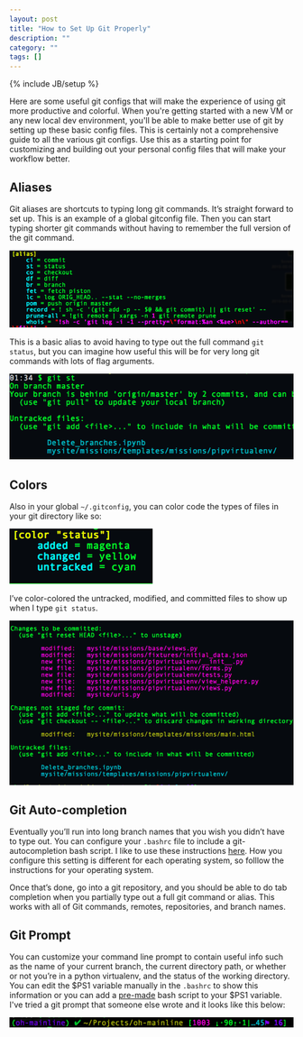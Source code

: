 ```yaml
---
layout: post
title: "How to Set Up Git Properly"
description: ""
category: ""
tags: []
---
```

{% include JB/setup %}

Here are some useful git configs that will make the experience of using git more productive and colorful. When you're getting started with a new VM
or any new local dev environment, you'll be able to make better use of git by setting up these basic config files. This is certainly not a comprehensive guide to all the various git configs. Use this as a starting point for customizing and building out your personal config files that will make your workflow better.

Aliases
---------------
Git aliases are shortcuts to typing long git commands. It’s straight forward to set up. This is an example of a global gitconfig file. Then you can start typing shorter git commands without having to remember the full version of the git command.

![Alias global git config](/images/alias_gitconfig.png)

This is a basic alias to avoid having to type out the full command `git status`, but you can imagine how useful this will be for very long git commands with lots of flag arguments.

![Alias in action](/images/git_alias_in_action.png)

Colors
---------------
Also in your global `~/.gitconfig`, you can color code the types of files in your git directory like so:

![Colors status config](/images/color_config_status.png)

I’ve color-colored the untracked, modified, and committed files to show up when I type `git status`.

![Colors in action](/images/colors_in_action.png)

Git Auto-completion
------------------------------
Eventually you’ll run into long branch names that you wish you didn’t have to type out. You can configure your `.bashrc` file to include a git-autocompletion bash script. I like to use these instructions [here](https://github.com/bobthecow/git-flow-completion/wiki/Install-Bash-git-completion). How you configure this setting is different for each operating system, so folllow the instructions for your operating system.

Once that’s done, go into a git repository, and you should be able to do tab completion when you partially type out a full git command or alias. This works with all of Git commands, remotes, repositories, and branch names.

Git Prompt
------------------------------
You can customize your command line prompt to contain useful info such as the name of your current branch, the current directory path, or whether or not you’re in a python virtualenv, and the status of the working directory. You can edit the $PS1 variable manually in the `.bashrc` to show this information or you can add a [pre-made](https://github.com/bobthecow/git-flow-completion/wiki/Install-Bash-git-completion) bash script to your $PS1 variable. I've tried a git prompt that someone else wrote and it looks like this below:

![Gitt prompt](/images/my_git_prompt.png)
